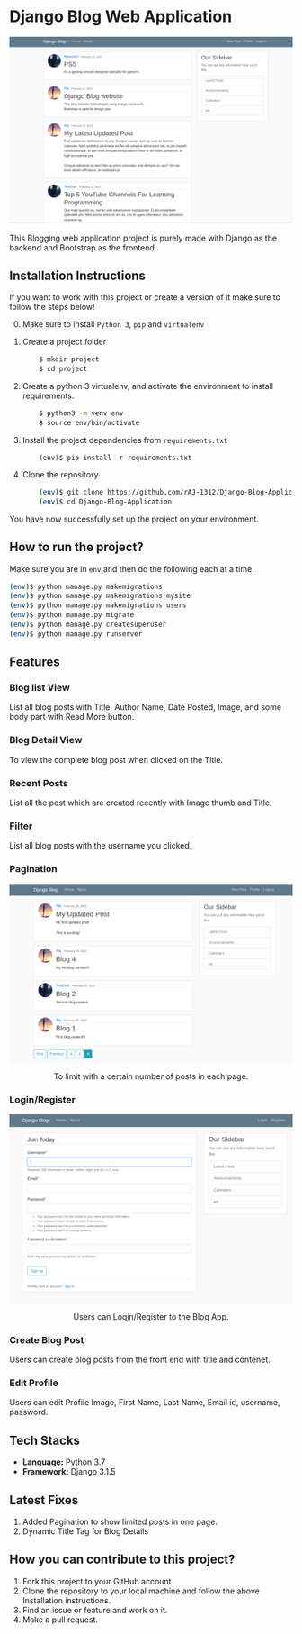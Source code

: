# Django Blog Web Application
![blog-app-cover](https://github.com/rAJ-1312/Django-Blog-Application/blob/main/screenshots/ss1.png?raw=true)


This Blogging web application project is purely made with Django as the backend and Bootstrap as the frontend.

## Installation Instructions

If you want to work with this project or create a version of it make sure to follow the steps below!

0. Make sure to install ` Python 3 `, ` pip ` and ` virtualenv `   
1. Create a project folder
   
    ```bash
        $ mkdir project
        $ cd project
    ```
2. Create a python 3 virtualenv, and activate the environment to install requirements.
    ```bash
        $ python3 -m venv env
        $ source env/bin/activate
    ``` 
3. Install the project dependencies from `requirements.txt`
    ```
        (env)$ pip install -r requirements.txt
    ```
4. Clone the repository
   
    ```bash
        (env)$ git clone https://github.com/rAJ-1312/Django-Blog-Application.git
        (env)$ cd Django-Blog-Application
    ```

You have now successfully set up the project on your environment.

## How to run  the project?

Make sure you are in `env` and then do the following each at a time.

```bash
(env)$ python manage.py makemigrations
(env)$ python manage.py makemigrations mysite
(env)$ python manage.py makemigrations users
(env)$ python manage.py migrate
(env)$ python manage.py createsuperuser
(env)$ python manage.py runserver
```

## Features

### Blog list View
List all blog posts with Title, Author Name, Date Posted, Image, and some body part with Read More button.

### Blog Detail View
To view the complete blog post when clicked on the Title.

### Recent Posts
List all the post which are created recently with Image thumb and Title.

### Filter
List all blog posts with the username you clicked.

### Pagination

<p align="center">
  <img align="center" src="screenshots/ss2.png?raw=true" alt="OOPS" width="700">
</p>
<p align="center">
  To limit with a certain number of posts in each page.
</p>



### Login/Register

<p align="center">
  <img align="center" src="screenshots/ss3.png?raw=true" alt="OOPS" width="700">
</p>
<p align="center">
  Users can Login/Register to the Blog App.
</p>



### Create Blog Post
Users can create blog posts from the front end with title and contenet.

### Edit Profile
Users can edit Profile Image, First Name, Last Name, Email id, username, password.

## Tech Stacks

* **Language:**  Python 3.7
* **Framework:** Django 3.1.5

## Latest Fixes

1. Added Pagination to show limited posts in one page.
2. Dynamic Title Tag for Blog Details

## How you can contribute to this project?

1. Fork this project to your GitHub account
2. Clone the repository to your local machine and follow the above Installation instructions.
3. Find an issue or feature and work on it.
4. Make a pull request.
